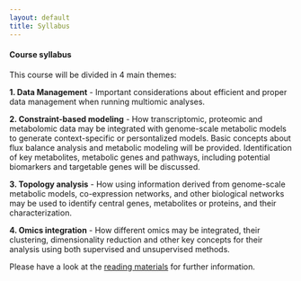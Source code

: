 ```yaml
---
layout: default
title: Syllabus
---
```


#### Course syllabus

This course will be divided in 4 main themes:

**1. Data Management** - Important considerations about efficient and proper data management when running multiomic analyses.

**2. Constraint-based modeling** - How transcriptomic, proteomic and metabolomic data may be integrated with genome-scale metabolic models to generate context-specific or persontalized models. Basic concepts about flux balance analysis and metabolic modeling will be provided. Identification of key metabolites, metabolic genes and pathways, including potential biomarkers and targetable genes will be discussed.  

**3. Topology analysis** - How using information derived from genome-scale metabolic models, co-expression networks, and other biological networks may be used to identify central genes, metabolites or proteins, and their characterization.  

**4. Omics integration** - How different omics may be integrated, their clustering, dimensionality reduction and other key concepts for their analysis using both supervised and unsupervised methods.

Please have a look at the [reading materials][1] for further information.


[1]: reading_materials.md